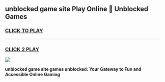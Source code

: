 
## unblocked game site Play Online 👋 Unblocked Games
<h3>
<a href="https://premium.freeplayer.one?title=unblocked_game_site&ref=19F">CLICK TO PLAY</a></h3>
<hr>

<h3>
<a href="https://premium.freeplayer.one?title=unblocked_game_site&ref=19F">CLICK 2 PLAY</a>
  
</h3>

<a href="https://premium.freeplayer.one?title=unblocked_game_site&ref=19F"><img src="https://clearcache.store/games.png"></a>


**unblocked game site games unblocked: Your Gateway to Fun and Accessible Online Gaming**
